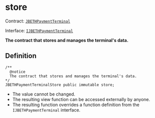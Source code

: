 # store

Contract: [`JBETHPaymentTerminal`](../)​‌

Interface: [`IJBETHPaymentTerminal`](../../../../../protocol/interfaces/ijbethterminalof.md)

**The contract that stores and manages the terminal's data.**

## Definition

```solidity
/**
  @notice 
  The contract that stores and manages the terminal's data.
*/
JBETHPaymentTerminalStore public immutable store;
```

* The value cannot be changed.
* The resulting view function can be accessed externally by anyone.
* The resulting function overrides a function definition from the `IJBETHPaymentTerminal` interface.
